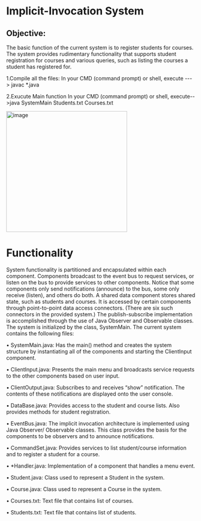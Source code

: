 # Implicit-Invocation System

## Objective:
The basic function of the current system is to register students for courses. The system provides 
rudimentary functionality that supports student registration for courses and various queries, such as 
listing the courses a student has registered for. 

1.Compile all the files: In your CMD (command prompt) or shell, execute ---> javac *.java

2.Exucute Main function In your CMD (command prompt) or shell, execute-->java SystemMain Students.txt Courses.txt

<img width="322" alt="image" src="https://github.com/kevchen266/Software-Architechture-Project/assets/72414426/6ac00132-aedc-41b0-8ca9-9991071fbc90">


# Functionality
System functionality is partitioned and encapsulated within each component. Components broadcast to 
the event bus to request services, or listen on the bus to provide services to other components. Notice 
that some components only send notifications (announce) to the bus, some only receive (listen), and 
others do both. A shared data component stores shared state, such as students and courses. It is 
accessed by certain components through point-to-point data access connectors. (There are six such 
connectors in the provided system.) 
The publish-subscribe implementation is accomplished through the use of Java Observer and Observable
classes. The system is initialized by the class, SystemMain. The current system contains the following 
files:

• SystemMain.java: Has the main() method and creates the system structure by instantiating all 
of the components and starting the ClientInput component. 

• ClientInput.java: Presents the main menu and broadcasts service requests to the other 
components based on user input. 

• ClientOutput.java: Subscribes to and receives “show” notification. The contents of these 
notifications are displayed onto the user console. 

• DataBase.java: Provides access to the student and course lists. Also provides methods for 
student registration. 

• EventBus.java: The implicit invocation architecture is implemented using Java Observer/ 
Observable classes. This class provides the basis for the components to be observers and to 
announce notifications. 

• CommandSet.java: Provides services to list student/course information and to register a 
student for a course. 

• *Handler.java: Implementation of a component that handles a menu event. 

• Student.java: Class used to represent a Student in the system. 

• Course.java: Class used to represent a Course in the system. 

• Courses.txt: Text file that contains list of courses. 

• Students.txt: Text file that contains list of students.


